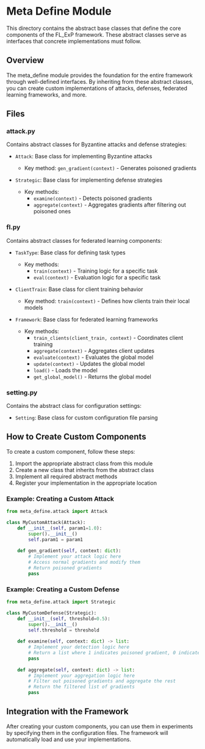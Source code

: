 # Meta Define Module

This directory contains the abstract base classes that define the core components of the FL_ExP framework. These abstract classes serve as interfaces that concrete implementations must follow.

## Overview

The meta_define module provides the foundation for the entire framework through well-defined interfaces. By inheriting from these abstract classes, you can create custom implementations of attacks, defenses, federated learning frameworks, and more.

## Files

### attack.py

Contains abstract classes for Byzantine attacks and defense strategies:

- `Attack`: Base class for implementing Byzantine attacks
  - Key method: `gen_gradient(context)` - Generates poisoned gradients
  
- `Strategic`: Base class for implementing defense strategies
  - Key methods: 
    - `examine(context)` - Detects poisoned gradients
    - `aggregate(context)` - Aggregates gradients after filtering out poisoned ones

### fl.py

Contains abstract classes for federated learning components:

- `TaskType`: Base class for defining task types
  - Key methods:
    - `train(context)` - Training logic for a specific task
    - `eval(context)` - Evaluation logic for a specific task

- `ClientTrain`: Base class for client training behavior
  - Key method: `train(context)` - Defines how clients train their local models

- `Framework`: Base class for federated learning frameworks
  - Key methods:
    - `train_clients(client_train, context)` - Coordinates client training
    - `aggregate(context)` - Aggregates client updates
    - `evaluate(context)` - Evaluates the global model
    - `update(context)` - Updates the global model
    - `load()` - Loads the model
    - `get_global_model()` - Returns the global model

### setting.py

Contains the abstract class for configuration settings:

- `Setting`: Base class for custom configuration file parsing

## How to Create Custom Components

To create a custom component, follow these steps:

1. Import the appropriate abstract class from this module
2. Create a new class that inherits from the abstract class
3. Implement all required abstract methods
4. Register your implementation in the appropriate location

### Example: Creating a Custom Attack

```python
from meta_define.attack import Attack

class MyCustomAttack(Attack):
    def __init__(self, param1=1.0):
        super().__init__()
        self.param1 = param1
    
    def gen_gradient(self, context: dict):
        # Implement your attack logic here
        # Access normal gradients and modify them
        # Return poisoned gradients
        pass
```

### Example: Creating a Custom Defense

```python
from meta_define.attack import Strategic

class MyCustomDefense(Strategic):
    def __init__(self, threshold=0.5):
        super().__init__()
        self.threshold = threshold
    
    def examine(self, context: dict) -> list:
        # Implement your detection logic here
        # Return a list where 1 indicates poisoned gradient, 0 indicates benign
        pass
    
    def aggregate(self, context: dict) -> list:
        # Implement your aggregation logic here
        # Filter out poisoned gradients and aggregate the rest
        # Return the filtered list of gradients
        pass
```

## Integration with the Framework

After creating your custom components, you can use them in experiments by specifying them in the configuration files. The framework will automatically load and use your implementations.